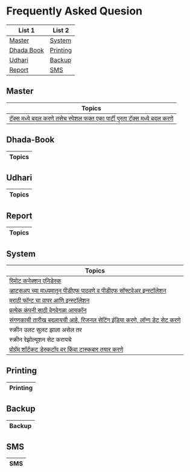 # Frequently Asked Quesion

| List 1                    | List 2                |
| ------------------------- | --------------------- |
| [Master](#Master)         | [System](#System)     |
| [Dhada Book](#Dhada-Book) | [Printing](#Printing) |
| [Udhari](#Udhari)         | [Backup](#Backup)     |
| [Report](#Report)         | [SMS](#SMS)           |

## Master

| Topics                                                                                        |
| --------------------------------------------------------------------------------------------- |
| [टॅक्स मध्ये बदल करणे तसेच स्पेशल फक्त एका पार्टी पुरता टॅक्स मध्ये बदल करणे](/en/system/pdf) |

## Dhada-Book

| Topics |
| ------ |


## Udhari

| Topics |
| ------ |


## Report

| Topics |
| ------ |


## System

| Topics                                                                                          |
| ----------------------------------------------------------------------------------------------- |
| [रिमोट कनेक्शन एनिडेस्क](/en/system/anydesk)                                                    |
| [व्हाट्सअप च्या माध्यमातून पीडीएफ पाठवणे व पीडीएफ सॉफ्टवेअर इन्स्टॉलेशन](/en/System/PDF)        |
| [मराठी फॉन्ट चा वापर आणि इन्स्टॉलेशन](/en/system/font)                                          |
| [प्रत्येक कंपनी साठी वेगवेगळा आयकॉन](/en/system/company-icon)                                   |
| [संगणकाची तारीख बदलायची आहे, रिजनल सेटिंग इंडिया करणे, लॉन्ग डेट सेट करणे](/en/System/DateTime) |
| स्क्रीन उलट सुलट झाला असेल तर                                                                   |
| स्क्रीन रेझोल्यूशन सेट करायचे                                                                   |
| [प्रोग्रॅम शॉर्टकट डेस्कटॉप वर किंवा टास्कबार तयार करणे](/en/System/Shortcut)                   |

## Printing

| Printing |
| -------- |


## Backup

| Backup |
| ------ |


## SMS

| SMS |
| --- |

